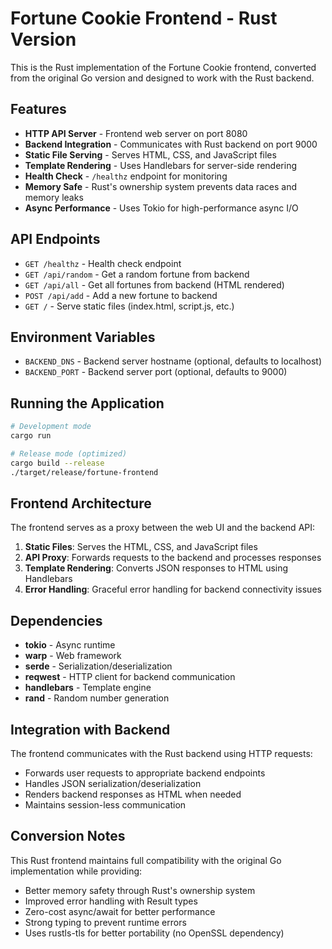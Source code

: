 # Fortune Cookie Frontend - Rust Version

This is the Rust implementation of the Fortune Cookie frontend, converted from the original Go version and designed to work with the Rust backend.

## Features

- **HTTP API Server** - Frontend web server on port 8080
- **Backend Integration** - Communicates with Rust backend on port 9000
- **Static File Serving** - Serves HTML, CSS, and JavaScript files
- **Template Rendering** - Uses Handlebars for server-side rendering
- **Health Check** - `/healthz` endpoint for monitoring
- **Memory Safe** - Rust's ownership system prevents data races and memory leaks
- **Async Performance** - Uses Tokio for high-performance async I/O

## API Endpoints

- `GET /healthz` - Health check endpoint
- `GET /api/random` - Get a random fortune from backend
- `GET /api/all` - Get all fortunes from backend (HTML rendered)
- `POST /api/add` - Add a new fortune to backend
- `GET /` - Serve static files (index.html, script.js, etc.)

## Environment Variables

- `BACKEND_DNS` - Backend server hostname (optional, defaults to localhost)
- `BACKEND_PORT` - Backend server port (optional, defaults to 9000)

## Running the Application

```bash
# Development mode
cargo run

# Release mode (optimized)
cargo build --release
./target/release/fortune-frontend
```

## Frontend Architecture

The frontend serves as a proxy between the web UI and the backend API:

1. **Static Files**: Serves the HTML, CSS, and JavaScript files
2. **API Proxy**: Forwards requests to the backend and processes responses
3. **Template Rendering**: Converts JSON responses to HTML using Handlebars
4. **Error Handling**: Graceful error handling for backend connectivity issues

## Dependencies

- **tokio** - Async runtime
- **warp** - Web framework
- **serde** - Serialization/deserialization
- **reqwest** - HTTP client for backend communication
- **handlebars** - Template engine
- **rand** - Random number generation

## Integration with Backend

The frontend communicates with the Rust backend using HTTP requests:
- Forwards user requests to appropriate backend endpoints
- Handles JSON serialization/deserialization
- Renders backend responses as HTML when needed
- Maintains session-less communication

## Conversion Notes

This Rust frontend maintains full compatibility with the original Go implementation while providing:
- Better memory safety through Rust's ownership system
- Improved error handling with Result types
- Zero-cost async/await for better performance
- Strong typing to prevent runtime errors
- Uses rustls-tls for better portability (no OpenSSL dependency)

